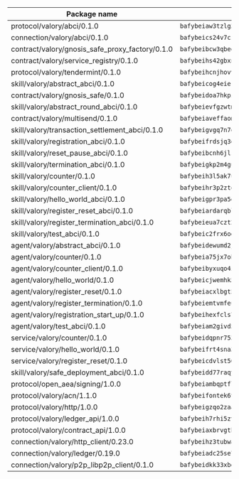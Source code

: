 | Package name                                                  | Package hash                                                  |
| ------------------------------------------------------------- | ------------------------------------------------------------- |
| protocol/valory/abci/0.1.0                                    | `bafybeiaw3tzlg3rkvnn5fcufblktmfwngmxugn4yo7pyjp76zz6aqtqcay` |
| connection/valory/abci/0.1.0                                  | `bafybeics24v7csn2xwyrkdgthrzdbuqutssx3mn572z2tavyr33banqz6u` |
| contract/valory/gnosis_safe_proxy_factory/0.1.0               | `bafybeibcw3qbegmizo432nqi66hddcvt4ww3uq4jdkoqczyafofwichzgm` |
| contract/valory/service_registry/0.1.0                        | `bafybeihs42gbxnncxyh5wygbfgz3ulkjzojse4wznylzczt5neksba7tfq` |
| protocol/valory/tendermint/0.1.0                              | `bafybeihcnjhovvyyfbkuw5sjyfx2lfd4soeocfqzxz54g67333m6nk5gxq` |
| skill/valory/abstract_abci/0.1.0                              | `bafybeicog4eierjad4f542ubhe3ez7sxgrsna7t2e5pci2hncpq5vckw4e` |
| contract/valory/gnosis_safe/0.1.0                             | `bafybeidoa7hkpzpnjswns2jq6tlisbzinzpkdqtqd6gbpyxiytt3mnszpm` |
| skill/valory/abstract_round_abci/0.1.0                        | `bafybeievfgzwtmwde3ptkz2cizb5kpwan5mkbskousmhpem2w3wn2nxhqm` |
| contract/valory/multisend/0.1.0                               | `bafybeiaveffaomsnmsc5hx62o77u7ilma6eipox7m5lrwa56737ektva3i` |
| skill/valory/transaction_settlement_abci/0.1.0                | `bafybeigvgq7n7dppmtzug6wxtfjyxj6bj22fxrm6g35reullyni67xj22q` |
| skill/valory/registration_abci/0.1.0                          | `bafybeifrdsjq3gu7zkjym4h45l2owt5f5xkfhujy4ulqqwogosffkmj4ty` |
| skill/valory/reset_pause_abci/0.1.0                           | `bafybeibcnh6jlswdqzmolpasuqpb232xbpv5lp4e7tv44qv45h2m4bc5ii` |
| skill/valory/termination_abci/0.1.0                           | `bafybeigkp2m4gu4hxij4ka3ve6l6yllvjgpkygy2tlqkbqngogadbqlgza` |
| skill/valory/counter/0.1.0                                    | `bafybeih3l5ak7ubujkf45sqavil2vbtjtxe7eh5urqawer2nj3avir7qva` |
| skill/valory/counter_client/0.1.0                             | `bafybeihr3p2ztqpbgzuo4xi7gwq4hjcc3khibirritnxkajaugshlzxjke` |
| skill/valory/hello_world_abci/0.1.0                           | `bafybeigpr3pa5g3ul4tuzpsc34ai7ej3igqz5xb6zkp3qualdmh5hzfmpa` |
| skill/valory/register_reset_abci/0.1.0                        | `bafybeiardarqblvbo7f5uorjn7guwiogu56xznex5bvmmnwk3tbh4b5x2m` |
| skill/valory/register_termination_abci/0.1.0                  | `bafybeieua7czt2w6daeus3nkmqjmyjk5milsmm5vqs73epgod74yi23z7u` |
| skill/valory/test_abci/0.1.0                                  | `bafybeic2frx6ogyzo277deysnvzo4ztyc4v3kd7awqqlc3ccf5wixzktfe` |
| agent/valory/abstract_abci/0.1.0                              | `bafybeidewumd2jucnsvchnjnfdfe5eex4iig4pv3iqxwrczxdxkfouk3w4` |
| agent/valory/counter/0.1.0                                    | `bafybeia75jx7obyoxx3cs7on4lxmdq6l7uw6vuya2j3ugjvj377t2n7yey` |
| agent/valory/counter_client/0.1.0                             | `bafybeibyxuqo4itomksd6wvr3loblr2ba4jxa4x3wvtgr3rofpl5xueaaa` |
| agent/valory/hello_world/0.1.0                                | `bafybeicjwemhk5bx25zcywj3q5u7qej25vba6nhgz7lmuprzz6ecqazrgu` |
| agent/valory/register_reset/0.1.0                             | `bafybeiacxlbgt5j443l523kzxuz4pjxn2et2y47q5nyxsbevu2577up7g4` |
| agent/valory/register_termination/0.1.0                       | `bafybeiemtvmfeu7m36yerajd7y3mlbixvdjwa5k4rl2ted6vrsii7qckdm` |
| agent/valory/registration_start_up/0.1.0                      | `bafybeihexfcls7asbcen3e2paj2eyloqlfchbdnofad4y3cyvaijek3dla` |
| agent/valory/test_abci/0.1.0                                  | `bafybeiam2givd5efsfvgxibwlazgjoda5nqvoj6ilzk3qq3erazgxb6yim` |
| service/valory/counter/0.1.0                                  | `bafybeidqpnr7536niha4qniqbadmzov6plvoailxeb77td6bdbh5abqzia` |
| service/valory/hello_world/0.1.0                              | `bafybeifrt4sna337obv4u2hiknxhk2arujxme4l3z2c7ttisdclrljgepa` |
| service/valory/register_reset/0.1.0                           | `bafybeicdvlst56xtxt6hzsa3lpml7fsl7fazt6qtl37n4gjjvlewcr7bv4` |
| skill/valory/safe_deployment_abci/0.1.0                       | `bafybeidd77raqy74yt7za24qfnjt4lqzx6prgavscja5p4cpwstjrshhbq` |
| protocol/open_aea/signing/1.0.0                               | `bafybeiambqptflge33eemdhis2whik67hjplfnqwieoa6wblzlaf7vuo44` |
| protocol/valory/acn/1.1.0                                     | `bafybeifontek6tvaecatoauiule3j3id6xoktpjubvuqi3h2jkzqg7zh7a` |
| protocol/valory/http/1.0.0                                    | `bafybeigzqo2zaakcjtzzsm6dh4x73v72xg6ctk6muyp5uq5ueb7y34fbxy` |
| protocol/valory/ledger_api/1.0.0                              | `bafybeih7rhi5zvfvwakx5ifgxsz2cfipeecsh7bm3gnudjxtvhrygpcftq` |
| protocol/valory/contract_api/1.0.0                            | `bafybeiaxbrvgtbdrh4lslskuxyp4awyr4whcx3nqq5yrr6vimzsxg5dy64` |
| connection/valory/http_client/0.23.0                          | `bafybeihz3tubwado7j3wlivndzzuj3c6fdsp4ra5r3nqixn3ufawzo3wii` |
| connection/valory/ledger/0.19.0                               | `bafybeiadc25se7dgnn4mufztwpzdono4xsfs45qknzdqyi3gckn6ccuv44` |
| connection/valory/p2p_libp2p_client/0.1.0                     | `bafybeidkk33xbga54szmitk6uwsi3ef56hbbdbuasltqtiyki34hgfpnxa` |

